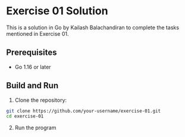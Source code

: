 # Exercise 01 Solution

This is a solution in Go by Kailash Balachandiran to complete the tasks mentioned in Exercise 01.

## Prerequisites

- Go 1.16 or later

## Build and Run

1. Clone the repository:

```bash
git clone https://github.com/your-username/exercise-01.git
cd exercise-01
```
2. Run the program 
